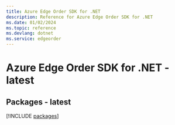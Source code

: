 ```yaml
---
title: Azure Edge Order SDK for .NET
description: Reference for Azure Edge Order SDK for .NET
ms.date: 01/02/2024
ms.topic: reference
ms.devlang: dotnet
ms.service: edgeorder
---
```

# Azure Edge Order SDK for .NET - latest
## Packages - latest
[!INCLUDE [packages](edge-order-index.md)]